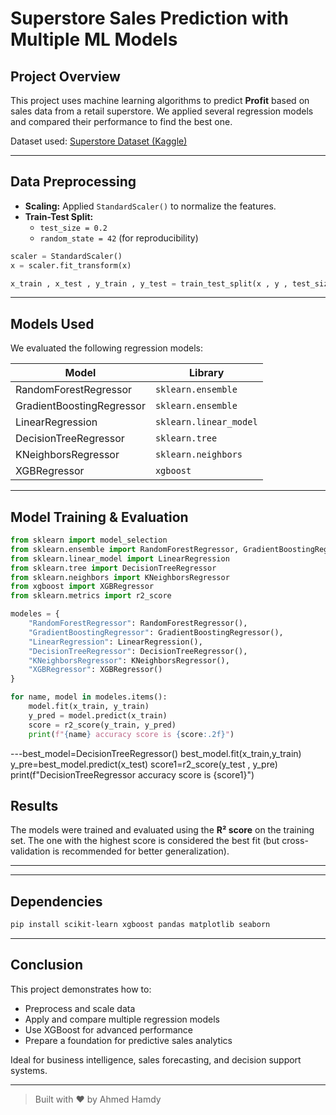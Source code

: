 #  Superstore Sales Prediction with Multiple ML Models

##  Project Overview

This project uses machine learning algorithms to predict **Profit** based on sales data from a retail superstore. We applied several regression models and compared their performance to find the best one.

Dataset used: [Superstore Dataset (Kaggle)](https://www.kaggle.com/datasets/vivek468/superstore-dataset-final)

---

##  Data Preprocessing

- **Scaling:** Applied `StandardScaler()` to normalize the features.
- **Train-Test Split:**
  - `test_size = 0.2`
  - `random_state = 42` (for reproducibility)

```python
scaler = StandardScaler()
x = scaler.fit_transform(x)

x_train , x_test , y_train , y_test = train_test_split(x , y , test_size=0.2, random_state=42)
```

---

##  Models Used

We evaluated the following regression models:

| Model                     | Library                |
| ------------------------- | ---------------------- |
| RandomForestRegressor     | `sklearn.ensemble`     |
| GradientBoostingRegressor | `sklearn.ensemble`     |
| LinearRegression          | `sklearn.linear_model` |
| DecisionTreeRegressor     | `sklearn.tree`         |
| KNeighborsRegressor       | `sklearn.neighbors`    |
| XGBRegressor              | `xgboost`              |

---

##  Model Training & Evaluation

```python
from sklearn import model_selection
from sklearn.ensemble import RandomForestRegressor, GradientBoostingRegressor
from sklearn.linear_model import LinearRegression
from sklearn.tree import DecisionTreeRegressor
from sklearn.neighbors import KNeighborsRegressor
from xgboost import XGBRegressor
from sklearn.metrics import r2_score

modeles = {
    "RandomForestRegressor": RandomForestRegressor(),
    "GradientBoostingRegressor": GradientBoostingRegressor(),
    "LinearRegression": LinearRegression(),
    "DecisionTreeRegressor": DecisionTreeRegressor(),
    "KNeighborsRegressor": KNeighborsRegressor(),
    "XGBRegressor": XGBRegressor()
}

for name, model in modeles.items():
    model.fit(x_train, y_train)
    y_pred = model.predict(x_train)
    score = r2_score(y_train, y_pred)
    print(f"{name} accuracy score is {score:.2f}")
```

---best_model=DecisionTreeRegressor()
best_model.fit(x_train,y_train)
y_pre=best_model.predict(x_test)
score1=r2_score(y_test , y_pre)
print(f"DecisionTreeRegressor accuracy score is {score1}")

##  Results

The models were trained and evaluated using the **R² score** on the training set. The one with the highest score is considered the best fit (but cross-validation is recommended for better generalization).

---



---

##  Dependencies

```bash
pip install scikit-learn xgboost pandas matplotlib seaborn
```

---

##  Conclusion

This project demonstrates how to:

- Preprocess and scale data
- Apply and compare multiple regression models
- Use XGBoost for advanced performance
- Prepare a foundation for predictive sales analytics

 Ideal for business intelligence, sales forecasting, and decision support systems.

---

> Built with ❤️ by Ahmed Hamdy

